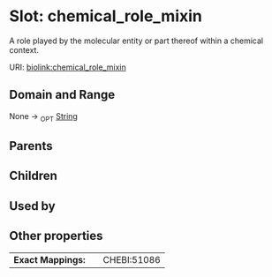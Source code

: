 
# Slot: chemical_role_mixin


A role played by the molecular entity or part thereof within a chemical context.

URI: [biolink:chemical_role_mixin](https://w3id.org/biolink/vocab/chemical_role_mixin)


## Domain and Range

None ->  <sub>OPT</sub>
 [String](types/String.md)

## Parents


## Children


## Used by


## Other properties

|  |  |  |
| --- | --- | --- |
| **Exact Mappings:** | | CHEBI:51086 |

